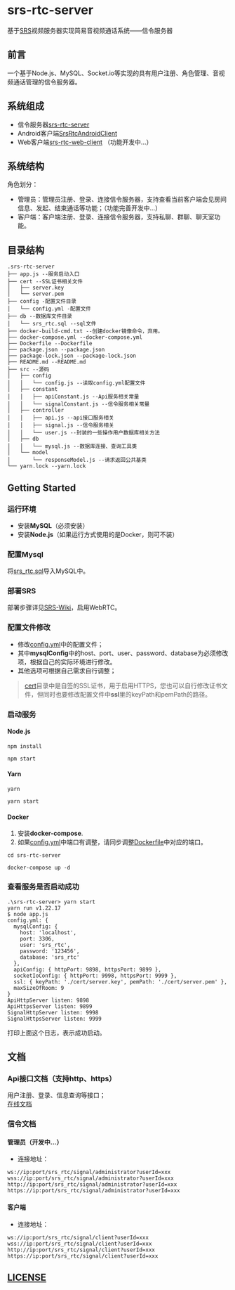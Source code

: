 # srs-rtc-server
基于[SRS](https://github.com/ossrs/srs)视频服务器实现简易音视频通话系统——信令服务器

## 前言
一个基于Node.js、MySQL、Socket.io等实现的具有用户注册、角色管理、音视频通话管理的信令服务器。

## 系统组成
- 信令服务器[srs-rtc-server](https://github.com/shenbengit/srs-rtc-server) 
- Android客户端[SrsRtcAndroidClient](https://github.com/shenbengit/SrsRtcAndroidClient) 
- Web客户端[srs-rtc-web-client](https://github.com/shenbengit/srs-rtc-web-client) （功能开发中...）

## 系统结构
角色划分：
- 管理员：管理员注册、登录、连接信令服务器，支持查看当前客户端会见房间信息、发起、结束通话等功能；（功能完善开发中...）
- 客户端：客户端注册、登录、连接信令服务器，支持私聊、群聊、聊天室功能。

## 目录结构
```
.srs-rtc-server
├── app.js --服务启动入口
├── cert --SSL证书相关文件
│   ├── server.key
│   └── server.pem
├── config -配置文件目录
│   └── config.yml -配置文件
├── db --数据库文件目录
│   └── srs_rtc.sql --sql文件
├── docker-build-cmd.txt --创建docker镜像命令，弃用。
├── docker-compose.yml --docker-compose.yml
├── Dockerfile --Dockerfile
├── package.json --package.json
├── package-lock.json --package-lock.json
├── README.md --README.md
├── src --源码
│   ├── config 
│   │   └── config.js --读取config.yml配置文件
│   ├── constant
│   │   ├── apiConstant.js --Api服务相关常量
│   │   └── signalConstant.js --信令服务相关常量
│   ├── controller
│   │   ├── api.js --api接口服务相关
│   │   ├── signal.js --信令服务相关
│   │   └── user.js --封装的一些操作用户数据库相关方法
│   ├── db
│   │   └── mysql.js --数据库连接、查询工具类
│   └── model
│       └── responseModel.js --请求返回公共基类
└── yarn.lock --yarn.lock

```

## Getting Started

### 运行环境
- 安装**MySQL**（必须安装）
- 安装**Node.js**（如果运行方式使用的是Docker，则可不装）

### 配置Mysql
将[srs_rtc.sql](https://github.com/shenbengit/srs-rtc-server/blob/master/db/srs_rtc.sql)导入MySQL中。
### 部署SRS
部署步骤详见[SRS-Wiki](https://github.com/ossrs/srs/wiki/v4_CN_Home#getting-started)，启用WebRTC。

### 配置文件修改
- 修改[config.yml](https://github.com/shenbengit/srs-rtc-server/blob/master/config/config.yml)中的配置文件；    
- 其中**mysqlConfig**中的host、port、user、password、database为必须修改项，根据自己的实际环境进行修改。
- 其他选项可根据自己需求自行调整；
> [cert](https://github.com/shenbengit/srs-rtc-server/tree/master/cert)目录中是自签的SSL证书，用于启用HTTPS，您也可以自行修改证书文件，但同时也要修改配置文件中**ssl**里的keyPath和pemPath的路径。
### 启动服务
#### Node.js
```shell
npm install

npm start
```
#### Yarn
```shell
yarn

yarn start
```
#### Docker
1. 安装**docker-compose**.
2. 如果[config.yml](https://github.com/shenbengit/srs-rtc-server/blob/master/config/config.yml)中端口有调整，请同步调整[Dockerfile](https://github.com/shenbengit/srs-rtc-server/blob/master/Dockerfile)中对应的端口。


```shell
cd srs-rtc-server

docker-compose up -d
```
### 查看服务是否启动成功
```shell
.\srs-rtc-server> yarn start
yarn run v1.22.17
$ node app.js
config.yml: {
  mysqlConfig: {
    host: 'localhost',
    port: 3306,
    user: 'srs_rtc',
    password: '123456',
    database: 'srs_rtc'
  },
  apiConfig: { httpPort: 9898, httpsPort: 9899 },
  socketIoConfig: { httpPort: 9998, httpsPort: 9999 },
  ssl: { keyPath: './cert/server.key', pemPath: './cert/server.pem' },
  maxSizeOfRoom: 9
}
ApiHttpServer listen: 9898
ApiHttpsServer listen: 9899
SignalHttpServer listen: 9998
SignalHttpsServer listen: 9999

```
打印上面这个日志，表示成功启动。

## 文档
### Api接口文档（支持http、https）
用户注册、登录、信息查询等接口；    
[在线文档](https://www.eolink.com/share/index?shareCode=NN6pDm)

### 信令文档
#### 管理员（开发中...）
- 连接地址：
```
ws://ip:port/srs_rtc/signal/administrator?userId=xxx
wss://ip:port/srs_rtc/signal/administrator?userId=xxx
http://ip:port/srs_rtc/signal/administrator?userId=xxx
https://ip:port/srs_rtc/signal/administrator?userId=xxx
```

#### 客户端
- 连接地址：
```
ws://ip:port/srs_rtc/signal/client?userId=xxx
wss://ip:port/srs_rtc/signal/client?userId=xxx
http://ip:port/srs_rtc/signal/client?userId=xxx
https://ip:port/srs_rtc/signal/client?userId=xxx
```

## [LICENSE](https://github.com/shenbengit/srs-rtc-server/blob/master/LICENSE)
